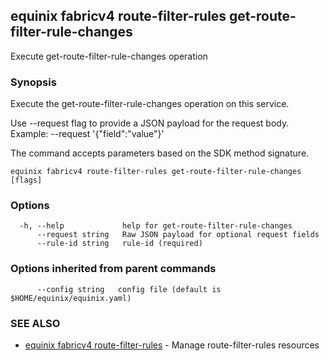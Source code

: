 ## equinix fabricv4 route-filter-rules get-route-filter-rule-changes

Execute get-route-filter-rule-changes operation

### Synopsis

Execute the get-route-filter-rule-changes operation on this service.

Use --request flag to provide a JSON payload for the request body.
Example: --request '{"field":"value"}'

The command accepts parameters based on the SDK method signature.

```
equinix fabricv4 route-filter-rules get-route-filter-rule-changes [flags]
```

### Options

```
  -h, --help             help for get-route-filter-rule-changes
      --request string   Raw JSON payload for optional request fields
      --rule-id string   rule-id (required)
```

### Options inherited from parent commands

```
      --config string   config file (default is $HOME/equinix/equinix.yaml)
```

### SEE ALSO

* [equinix fabricv4 route-filter-rules](equinix_fabricv4_route-filter-rules.md)	 - Manage route-filter-rules resources

